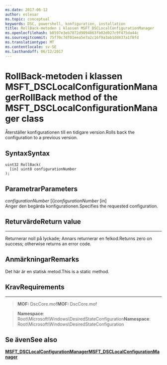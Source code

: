 ```yaml
---
ms.date: 2017-06-12
author: eslesar
ms.topic: conceptual
keywords: DSC, powershell, konfiguration, installation
title: RollBack-metoden i klassen MSFT_DSCLocalConfigurationManager
ms.openlocfilehash: b8597e3eb7872d9894863fb02d927c9f475da44c
ms.sourcegitcommit: 75f70c7df01eea5e7a2c16f9a3ab1dd437a1f8fd
ms.translationtype: MT
ms.contentlocale: sv-SE
ms.lasthandoff: 06/12/2017
---
```

# <a name="rollback-method-of-the-msftdsclocalconfigurationmanager-class"></a><span data-ttu-id="464da-103">RollBack-metoden i klassen MSFT_DSCLocalConfigurationManager</span><span class="sxs-lookup"><span data-stu-id="464da-103">RollBack method of the MSFT_DSCLocalConfigurationManager class</span></span>

<span data-ttu-id="464da-104">Återställer konfigurationen till en tidigare version.</span><span class="sxs-lookup"><span data-stu-id="464da-104">Rolls back the configuration to a previous version.</span></span>

<a name="syntax"></a><span data-ttu-id="464da-105">Syntax</span><span class="sxs-lookup"><span data-stu-id="464da-105">Syntax</span></span>
------

```mof
uint32 RollBack(
  [in] uint8 configurationNumber
);
```

<a name="parameters"></a><span data-ttu-id="464da-106">Parametrar</span><span class="sxs-lookup"><span data-stu-id="464da-106">Parameters</span></span>
----------

<span data-ttu-id="464da-107">*configurationNumber* \[i\]</span><span class="sxs-lookup"><span data-stu-id="464da-107">*configurationNumber* \[in\]</span></span>  
<span data-ttu-id="464da-108">Anger den begärda konfigurationen.</span><span class="sxs-lookup"><span data-stu-id="464da-108">Specifies the requested configuration.</span></span> 

## <a name="return-value"></a><span data-ttu-id="464da-109">Returvärde</span><span class="sxs-lookup"><span data-stu-id="464da-109">Return value</span></span>
------------

<span data-ttu-id="464da-110">Returnerar noll på lyckade; Annars returnerar en felkod.</span><span class="sxs-lookup"><span data-stu-id="464da-110">Returns zero on success; otherwise returns an error code.</span></span>

## <a name="remarks"></a><span data-ttu-id="464da-111">Anmärkningar</span><span class="sxs-lookup"><span data-stu-id="464da-111">Remarks</span></span>

<span data-ttu-id="464da-112">Det här är en statisk metod.</span><span class="sxs-lookup"><span data-stu-id="464da-112">This is a static method.</span></span>

## <a name="requirements"></a><span data-ttu-id="464da-113">Krav</span><span class="sxs-lookup"><span data-stu-id="464da-113">Requirements</span></span>
------------
><span data-ttu-id="464da-114">**MOF:** DscCore.mof</span><span class="sxs-lookup"><span data-stu-id="464da-114">**MOF:** DscCore.mof</span></span>

><span data-ttu-id="464da-115">**Namespace**: Root\Microsoft\Windows\DesiredStateConfiguration</span><span class="sxs-lookup"><span data-stu-id="464da-115">**Namespace**: Root\Microsoft\Windows\DesiredStateConfiguration</span></span>


## <a name="see-also"></a><span data-ttu-id="464da-116">Se även</span><span class="sxs-lookup"><span data-stu-id="464da-116">See also</span></span>


[<span data-ttu-id="464da-117">**MSFT_DSCLocalConfigurationManager**</span><span class="sxs-lookup"><span data-stu-id="464da-117">**MSFT_DSCLocalConfigurationManager**</span></span>](msft-dsclocalconfigurationmanager.md)


 

 



